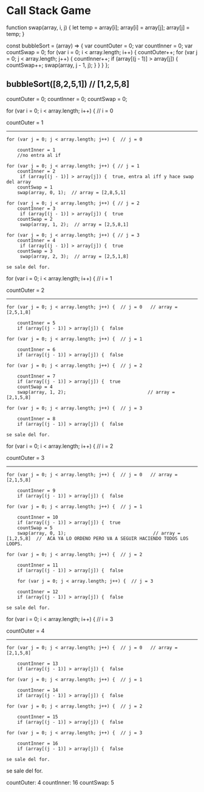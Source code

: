 # Call Stack Game

function swap(array, i, j) {
  let temp = array[i];
  array[i] = array[j];
  array[j] = temp;
}

const bubbleSort = (array) => {
  var countOuter = 0;
  var countInner = 0;
  var countSwap = 0;
  for (var i = 0; i < array.length; i++) {
    countOuter++;
    for (var j = 0; j < array.length; j++) {
      countInner++;
      if (array[(j - 1)] > array[j]) {
        countSwap++;
        swap(array, j - 1, j);
      }
    }
  }
};

## bubbleSort([8,2,5,1]) // [1,2,5,8]

countOuter = 0;
countInner = 0;
countSwap = 0;

for (var i = 0; i < array.length; i++)  {  // i = 0

countOuter = 1

---------
    for (var j = 0; j < array.length; j++) {  // j = 0
        
        countInner = 1
        //no entra al if

    for (var j = 0; j < array.length; j++) { // j = 1
        countInner = 2
         if (array[(j - 1)] > array[j]) {  true, entra al iff y hace swap del array
        countSwap = 1
        swap(array, 0, 1);  // array = [2,8,5,1]
    
    for (var j = 0; j < array.length; j++) { // j = 2
        countInner = 3
         if (array[(j - 1)] > array[j]) {  true
        countSwap = 2
         swap(array, 1, 2);  // array = [2,5,8,1]
    
    for (var j = 0; j < array.length; j++) { // j = 3
        countInner = 4
         if (array[(j - 1)] > array[j]) {  true
        countSwap = 3
         swap(array, 2, 3);  // array = [2,5,1,8]

    se sale del for.

for (var i = 0; i < array.length; i++) {  // i = 1  

countOuter = 2

---------
    for (var j = 0; j < array.length; j++) {  // j = 0   // array = [2,5,1,8]
        
        countInner = 5
        if (array[(j - 1)] > array[j]) {  false

    for (var j = 0; j < array.length; j++) {  // j = 1   
        
        countInner = 6
        if (array[(j - 1)] > array[j]) {  false

    for (var j = 0; j < array.length; j++) {  // j = 2
        
        countInner = 7
        if (array[(j - 1)] > array[j]) {  true
        countSwap = 4
        swap(array, 1, 2);                              // array = [2,1,5,8]

    for (var j = 0; j < array.length; j++) {  // j = 3
        
        countInner = 8
        if (array[(j - 1)] > array[j]) {  false
    
    se sale del for.


for (var i = 0;  i < array.length; i++)  {  // i = 2

countOuter = 3

---------
    for (var j = 0; j < array.length; j++) {  // j = 0   // array = [2,1,5,8]
        
        countInner = 9
        if (array[(j - 1)] > array[j]) {  false
    
    for (var j = 0; j < array.length; j++) {  // j = 1  
        
        countInner = 10
        if (array[(j - 1)] > array[j]) {  true
        countSwap = 5
        swap(array, 0, 1);                                // array = [1,2,5,8]  //  ACA YA LO ORDENO PERO VA A SEGUIR HACIENDO TODOS LOS LOOPS.

    for (var j = 0; j < array.length; j++) {  // j = 2
        
        countInner = 11
        if (array[(j - 1)] > array[j]) {  false
    
        for (var j = 0; j < array.length; j++) {  // j = 3
        
        countInner = 12
        if (array[(j - 1)] > array[j]) {  false
    
    se sale del for.
    
for (var i = 0;  i < array.length; i++)  {  // i = 3

countOuter = 4


---------
    for (var j = 0; j < array.length; j++) {  // j = 0   // array = [2,1,5,8]
        
        countInner = 13
        if (array[(j - 1)] > array[j]) {  false
    
    for (var j = 0; j < array.length; j++) {  // j = 1  
        
        countInner = 14
        if (array[(j - 1)] > array[j]) {  false

    for (var j = 0; j < array.length; j++) {  // j = 2
        
        countInner = 15
        if (array[(j - 1)] > array[j]) {  false
    
    for (var j = 0; j < array.length; j++) {  // j = 3
        
        countInner = 16
        if (array[(j - 1)] > array[j]) {  false
    
    se sale del for.

se sale del for.



countOuter: 4
countInner: 16
countSwap: 5


